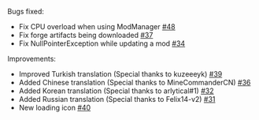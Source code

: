Bugs fixed:

- Fix CPU overload when using ModManager [#48](https://github.com/DeathsGun/ModManager/issues/48)
- Fix forge artifacts being downloaded [#37](https://github.com/DeathsGun/ModManager/pull/37)
- Fix NullPointerException while updating a mod [#34](https://github.com/DeathsGun/ModManager/issues/34)

Improvements:

- Improved Turkish translation (Special thanks to kuzeeeyk) [#39](https://github.com/DeathsGun/ModManager/pull/39)
- Added Chinese translation (Special thanks to MineCommanderCN) [#36](https://github.com/DeathsGun/ModManager/pull/36)
- Added Korean translation (Special thanks to arlytical#1) [#32](https://github.com/DeathsGun/ModManager/pull/32)
- Added Russian translation (Special thanks to Felix14-v2) [#31](https://github.com/DeathsGun/ModManager/pull/31)
- New loading icon [#40](https://github.com/DeathsGun/ModManager/pull/40)
